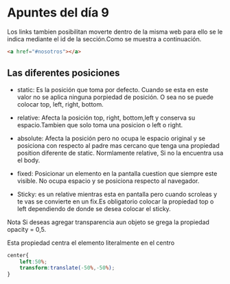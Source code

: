 # Apuntes del día 9
Los links tambien posibilitan moverte dentro de la misma web para ello se le indica mediante el id de la sección.Como se muestra a continuación.
```html
<a href="#nosotros"></a>
```

## Las diferentes posiciones
- static: Es la posición que toma por defecto. Cuando se esta en este valor no se aplica ninguna porpiedad de posición. O sea no se puede colocar top, left, right, bottom.

- relative: Afecta la posición top, right, bottom,left y conserva su espacio.Tambien que solo toma una posicion o left o right.

- absolute: Afecta la posición pero no ocupa le espacio original y se posiciona con respecto al padre mas cercano que tenga una propiedad position diferente de static. Normlamente relative, Si no la encuentra usa el body.

- fixed: Posicionar un elemento en la pantalla cuestion que siempre este visible. No ocupa espacio y se posiciona respecto al navegador.

- Sticky: es un relative mientras esta en pantalla pero cuando scroleas y te vas se convierte en un fix.Es obligatorio colocar la propiedad top o left dependiendo de donde se desea colocar el sticky.

Nota Si deseas agregar transparencia aun objeto se grega la propiedad opacity = 0,5.

Esta propiedad centra el elemento literalmente en el centro
```css
center{
    left:50%;
    transform:translate(-50%,-50%);
}
```